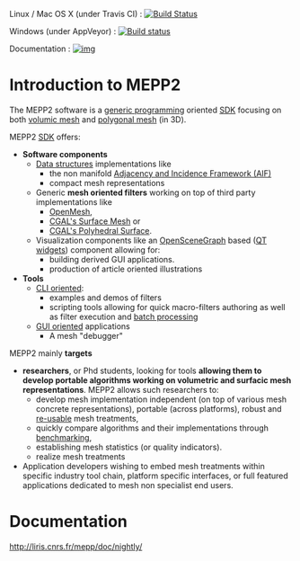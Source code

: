 Linux / Mac OS X (under Travis CI) : [![Build Status](https://travis-ci.org/MEPP-team/MEPP2.svg?branch=master)](https://travis-ci.org/MEPP-team/MEPP2)

Windows (under AppVeyor) : [![Build status](https://ci.appveyor.com/api/projects/status/wrlfantide2fwcpj/branch/master?svg=true)](https://ci.appveyor.com/project/MEPPteam/mepp2)

Documentation : [![img](https://img.shields.io/badge/Documentation-nightly-brightgreen.svg)](http://liris.cnrs.fr/mepp/doc/nightly/)

# Introduction to MEPP2
The MEPP2 software is a [generic programming](https://en.wikipedia.org/wiki/Generic_programming) oriented [SDK](https://en.wikipedia.org/wiki/Software_development_kit) focusing on both [volumic mesh](https://en.wikipedia.org/wiki/Volume_mesh) and [polygonal mesh](https://en.wikipedia.org/wiki/Polygon_mesh) (in 3D).

MEPP2 [SDK](https://en.wikipedia.org/wiki/Software_development_kit) offers:
 * **Software components**
   * [Data structures](https://en.wikipedia.org/wiki/Data_structure) implementations like
     * the non manifold [Adjacency and Incidence Framework (AIF)](http://Fldc.usb.ve/~vtheok/papers/tesis/A_data_structure_for_eficient_and_fast_management_of_multire.pdf)
     * compact mesh representations
   * Generic **mesh oriented filters** working on top of third party implementations like
     * [OpenMesh](http://www.openmesh.org/),
     * [CGAL's Surface Mesh](http://doc.cgal.org/latest/Surface_mesh/index.html) or
     * [CGAL's Polyhedral Surface](http://doc.cgal.org/latest/Polyhedron/index.html).
   * Visualization components like an [OpenSceneGraph](http://www.openscenegraph.org/) based ([QT widgets](http://doc.qt.io/qt-5/qtwidgets-index.html)) component allowing for:
     * building derived GUI applications.
     * production of article oriented illustrations
 * **Tools**
   * [CLI oriented](https://en.wikipedia.org/wiki/Command-line_interface):
     * examples and demos of filters
     * scripting tools allowing for quick macro-filters authoring as well as filter execution and [batch processing](https://en.wikipedia.org/wiki/Batch_processing)
   * [GUI oriented](https://en.wikipedia.org/wiki/Graphical_user_interface) applications
     * A mesh "debugger"

MEPP2 mainly **targets** 
 * **researchers**, or Phd students, looking for tools **allowing them to develop portable algorithms working on volumetric and surfacic mesh representations**. MEPP2 allows such researchers to:
   * develop mesh implementation independent (on top of various mesh concrete representations), portable (across platforms), robust and [re-usable](https://en.wikipedia.org/wiki/Code_reuse) mesh treatments,
   * quickly compare algorithms and their implementations through [benchmarking](https://en.wikipedia.org/wiki/Benchmarking),
   * establishing mesh statistics (or quality indicators).
   * realize mesh treatments
 * Application developers wishing to embed mesh treatments within specific industry tool chain, platform specific interfaces, or full featured applications dedicated to mesh non specialist end users.

# Documentation
http://liris.cnrs.fr/mepp/doc/nightly/
